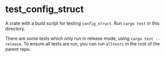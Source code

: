 test_config_struct
===

A crate with a build script for testing `config_struct`. Run `cargo test` in this directory.

There are some tests which only run in release mode, using `cargo test --release`. To ensure all tests are run, you can run `alltests` in the root of the parent repo.
